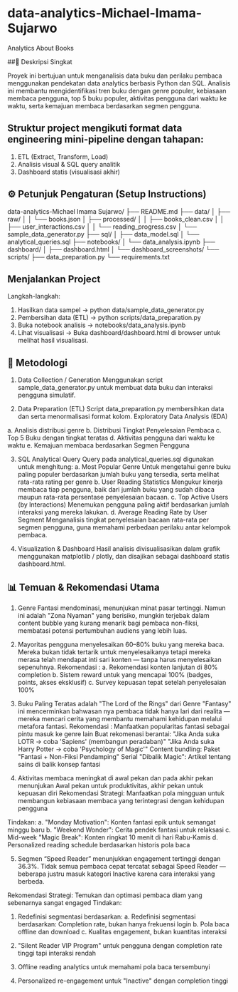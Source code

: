 # data-analytics-Michael-Imama-Sujarwo
Analytics About Books

##📖 Deskripsi Singkat

Proyek ini bertujuan untuk menganalisis data buku dan perilaku pembaca menggunakan pendekatan data analytics berbasis Python dan SQL.
Analisis ini membantu mengidentifikasi tren buku dengan genre populer, kebiasaan membaca pengguna, top 5 buku populer, aktivitas pengguna dari waktu ke waktu, serta kemajuan membaca berdasarkan segmen pengguna.


## Struktur project mengikuti format data engineering mini-pipeline dengan tahapan:

1. ETL (Extract, Transform, Load)
2. Analisis visual & SQL query analitik
3. Dashboard statis (visualisasi akhir)

## ⚙️ Petunjuk Pengaturan (Setup Instructions)

data-analytics-Michael Imama Sujarwo/
├── README.md
├── data/
│   ├── raw/
│   │   └── books.json
│   ├── processed/
│   │   ├── books_clean.csv
│   │   ├── user_interactions.csv
│   │   └── reading_progress.csv
│   └── sample_data_generator.py
├── sql/
│   ├── data_model.sql
│   └── analytical_queries.sql
├── notebooks/
│   └── data_analysis.ipynb
├── dashboard/
│   ├── dashboard.html
│   └── dashboard_screenshots/
└── scripts/
    ├── data_preparation.py
    └── requirements.txt

## Menjalankan Project
Langkah-langkah:
1. Hasilkan data sampel -> python data/sample_data_generator.py
2. Pembersihan data (ETL) -> python scripts/data_preparation.py
3. Buka notebook analisis -> notebooks/data_analysis.ipynb
4. Lihat visualisasi -> Buka dashboard/dashboard.html di browser untuk melihat hasil visualisasi.

## 🧠 Metodologi
1. Data Collection / Generation
Menggunakan script sample_data_generator.py untuk membuat data buku dan interaksi pengguna simulatif.

2. Data Preparation (ETL)
Script data_preparation.py membersihkan data dan serta menormalisasi format kolom.
Exploratory Data Analysis (EDA)

a. Analisis distribusi genre
b. Distribusi Tingkat Penyelesaian Pembaca
c. Top 5 Buku dengan tingkat teratas
d. Aktivitas pengguna dari waktu ke waktu
e. Kemajuan membaca berdasarkan Segmen Pengguna

3. SQL Analytical Query
Query pada analytical_queries.sql digunakan untuk menghitung:
a. Most Popular Genre
   Untuk mengetahui genre buku paling populer berdasarkan jumlah buku yang tersedia, serta melihat rata-rata rating per genre
b. User Reading Statistics
   Mengukur kinerja membaca tiap pengguna, baik dari jumlah buku yang sudah dibaca maupun rata-rata persentase penyelesaian bacaan.
c. Top Active Users (by Interactions)
   Menemukan pengguna paling aktif berdasarkan jumlah interaksi yang mereka lakukan.
d. Average Reading Rate by User Segment
   Menganalisis tingkat penyelesaian bacaan rata-rata per segmen pengguna, guna memahami perbedaan perilaku antar kelompok pembaca.

4. Visualization & Dashboard
Hasil analisis divisualisasikan dalam grafik menggunakan matplotlib / plotly, dan disajikan sebagai dashboard statis dashboard.html.


## 📊 Temuan & Rekomendasi Utama

1. Genre Fantasi mendominasi, menunjukan minat pasar tertinggi. Namun ini adalah "Zona Nyaman" yang berisiko, mungkin terjebak dalam content bubble yang kurang menarik bagi pembaca non-fiksi, membatasi potensi pertumbuhan audiens yang lebih luas.


2. Mayoritas pengguna menyelesaikan 60–80% buku yang mereka baca. Mereka bukan tidak tertarik untuk menyelesaikanya tetapi mereka merasa telah mendapat inti sari konten — tanpa harus menyelesaikan sepenuhnya.
Rekomendasi :
a. Rekomendasi konten lanjutan di 80% completion
b. Sistem reward untuk yang mencapai 100% (badges, points, akses eksklusif)
c. Survey kepuasan tepat setelah penyelesaian 100%

3. Buku Paling Teratas adalah "The Lord of the Rings" dari Genre "Fantasy" ini mencerminkan bahwasan nya pembaca tidak hanya lari dari realita — mereka mencari cerita yang membantu memahami kehidupan melalui metafora fantasi.
Rekomendasi :
Manfaatkan popularitas fantasi sebagai pintu masuk ke genre lain
Buat rekomenasi berantai:
"Jika Anda suka LOTR → coba 'Sapiens' (membangun peradaban)"
"Jika Anda suka Harry Potter → coba 'Psychology of Magic'"
Content bundling: Paket "Fantasi + Non-Fiksi Pendamping"
Serial "Dibalik Magic": Artikel tentang sains di balik konsep fantasi

4. Aktivitas membaca meningkat di awal pekan dan pada akhir pekan menunjukan Awal pekan untuk produktivitas, akhir pekan untuk kepuasan diri
Rekomendasi Strategi: Manfaatkan pola mingguan untuk membangun kebiasaan membaca yang terintegrasi dengan kehidupan pengguna

Tindakan:
a. "Monday Motivation": Konten fantasi epik untuk semangat minggu baru
b. "Weekend Wonder": Cerita pendek fantasi untuk relaksasi
c. Mid-week "Magic Break": Konten ringkat 10 menit di hari Rabu-Kamis
d. Personalized reading schedule berdasarkan historis pola baca
   
5. Segmen “Speed Reader” menunjukkan engagement tertinggi dengan 36.3%. Tidak semua pembaca cepat tercatat sebagai Speed Reader — beberapa justru masuk kategori Inactive karena cara interaksi yang berbeda.
   
Rekomendasi Strategi: Temukan dan optimasi pembaca diam yang sebenarnya sangat engaged
Tindakan:
1. Redefinisi segmentasi berdasarkan:
a. Redefinisi segmentasi berdasarkan: Completion rate, bukan hanya frekuensi login
b. Pola baca offline dan download
c. Kualitas engagement, bukan kuantitas interaksi

2. "Silent Reader VIP Program" untuk pengguna dengan completion rate tinggi tapi interaksi rendah

3. Offline reading analytics untuk memahami pola baca tersembunyi

4. Personalized re-engagement untuk "Inactive" dengan completion tinggi



